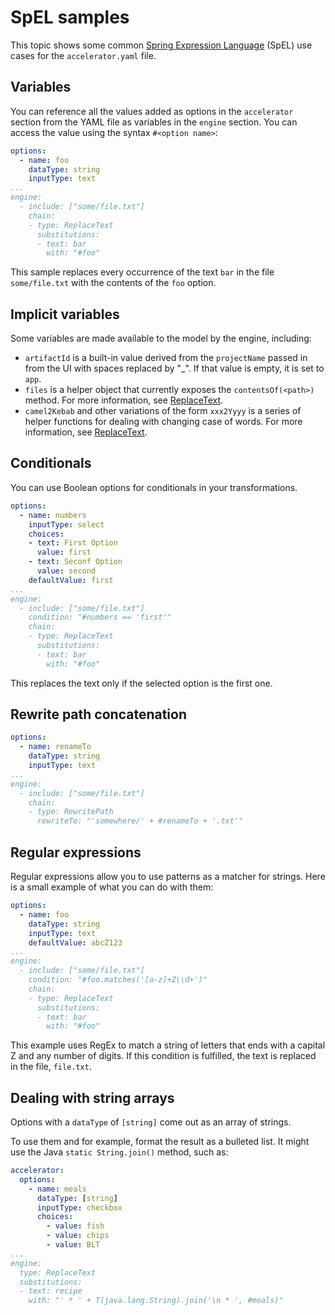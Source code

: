 # SpEL samples

This topic shows some common [Spring Expression Language](https://docs.spring.io/spring-framework/docs/current/reference/html/core.html#expressions)
(SpEL) use cases for the `accelerator.yaml` file.

## <a id="variables"></a>Variables

You can reference all the values added as options in the `accelerator` section from the YAML file as
variables in the `engine` section. You can access the value using the syntax
`#<option name>`:

```yaml
options:
  - name: foo
    dataType: string
    inputType: text
...
engine:
  - include: ["some/file.txt"]
    chain:
    - type: ReplaceText
      substitutions:
      - text: bar
        with: "#foo"
```

This sample replaces every occurrence of the text `bar` in the file `some/file.txt`
with the contents of the `foo` option.

## <a id="implicit-variables"></a>Implicit variables

Some variables are made available to the model by the engine, including:

- `artifactId` is a built-in value derived from the `projectName` passed in from
  the UI with spaces replaced by "_". If that value is empty, it is set to `app`.
- `files` is a helper object that currently exposes the `contentsOf(<path>)` method.
  For more information, see [ReplaceText](transforms/replace-text.md).
- `camel2Kebab` and other variations of the form `xxx2Yyyy` is a series of
  helper functions for dealing with changing case of words. For more information, see [ReplaceText](transforms/replace-text.md).

## <a id="conditionals"></a>Conditionals

You can use Boolean options for conditionals in your transformations.

```yaml
options:
  - name: numbers
    inputType: select
    choices:
    - text: First Option
      value: first
    - text: Seconf Option
      value: second
    defaultValue: first
...
engine:
  - include: ["some/file.txt"]
    condition: "#numbers == 'first'"
    chain:
    - type: ReplaceText
      substitutions:
      - text: bar
        with: "#foo"
```

This replaces the text only if the selected option is the first one.

## <a id="rewrite-path-concatentation"></a>Rewrite path concatenation

```yaml
options:
  - name: renameTo
    dataType: string
    inputType: text
...
engine:
  - include: ["some/file.txt"]
    chain:
    - type: RewritePath
      rewriteTo: "'somewhere/' + #renameTo + '.txt'"
```

## <a id="regular-expressions"></a>Regular expressions

Regular expressions allow you to use patterns as a matcher for strings. Here is a small
example of what you can do with them:

```yaml
options:
  - name: foo
    dataType: string
    inputType: text
    defaultValue: abcZ123
...
engine:
  - include: ["some/file.txt"]
    condition: "#foo.matches('[a-z]+Z\\d+')"
    chain:
    - type: ReplaceText
      substitutions:
      - text: bar
        with: "#foo"
```

This example uses RegEx to match a string of letters that ends with a capital Z and any number of
digits. If this condition is fulfilled, the text is replaced in the file, `file.txt`.

## <a id="dealing-with-string-array"></a>Dealing with string arrays

Options with a `dataType` of `[string]` come out as an array of strings.

To use them and for example, format the result as a bulleted list.
It might use the Java `static String.join()` method, such as:

```yaml
accelerator:
  options:
    - name: meals
      dataType: [string]
      inputType: checkbox
      choices:
        - value: fish
        - value: chips
        - value: BLT
...
engine:
  type: ReplaceText
  substitutions:
  - text: recipe
    with: "' * ' + T(java.lang.String).join('\n * ', #meals)"
```
